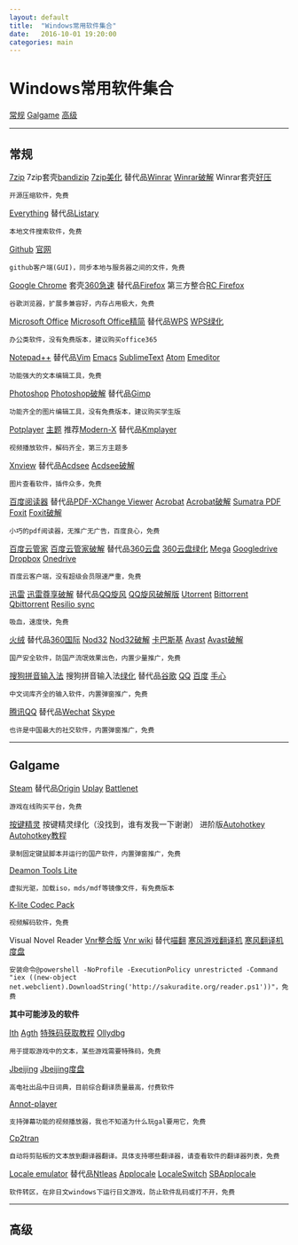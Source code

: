 ```yaml
---
layout: default
title:  "Windows常用软件集合"
date:   2016-10-01 19:20:00
categories: main
---
```

# Windows常用软件集合

 [常规](#常规) [Galgame](#Galgame) [高级](#高级)
 
----

<h2 id="常规">常规</h2>

[7zip](http://www.7-zip.org/download.html) 7zip套壳[bandizip](https://www.bandisoft.com/bandizip/cn/) [7zip美化](http://www.7ztm.de/) 替代品[Winrar](http://www.win-rar.com/) [Winrar破解](http://www.zdfans.com/778.html) Winrar套壳[好压](http://haozip.2345.com/)

```
开源压缩软件，免费
```

[Everything](https://www.voidtools.com/) 替代品[Listary](http://www.listary.com/download)

```
本地文件搜索软件，免费
```

[Github](https://desktop.github.com/) [官网](https://github.com/)

```
github客户端(GUI)，同步本地与服务器之间的文件，免费
```

[Google Chrome](https://www.google.com/chrome/browser/desktop/index.html) 套壳[360急速](http://chrome.360.cn/)   替代品[Firefox](https://www.mozilla.org/en-US/firefox/new/) 第三方整合[RC Firefox](http://www.runningcheese.com/category/firefox) 

```
谷歌浏览器，扩展多兼容好，内存占用极大，免费
```

[Microsoft Office](https://products.office.com/zh-CN/) [Microsoft Office精简](http://www.zdfans.com/4531.html) 替代品[WPS](http://www.wps.cn/) [WPS绿化](http://www.zdfans.com/6113.html)

```
办公类软件，没有免费版本，建议购买office365
```

[Notepad++](https://notepad-plus-plus.org/) 替代品[Vim](http://www.vim.org/download.php) [Emacs](https://www.gnu.org/software/emacs/download.html) [SublimeText](https://www.sublimetext.com/3) [Atom](https://atom.io/) [Emeditor](https://www.emeditor.com/#download)

```
功能强大的文本编辑工具，免费
```

[Photoshop](http://www.adobe.com/cn/downloads.html) [Photoshop破解](http://www.zdfans.com/6925.html) 替代品[Gimp](http://www.gimp.org/downloads/)

```
功能齐全的图片编辑工具，没有免费版本，建议购买学生版
```

[Potplayer](http://potplayer.daum.net/) [主题](http://www.deviantart.com/browse/all/customization/skins/?q=potplayer&offset=0) 推荐[Modern-X](http://illequal.deviantart.com/art/Modern-X-for-Potplayer-Update-561075190) 替代品[Kmplayer](http://www.kmplayer.com/)

```
视频播放软件，解码齐全，第三方主题多
```

[Xnview](http://www.xnview.com/en/xnview/#downloads) 替代品[Acdsee](http://www.acdsee.com/en/free-trials) [Acdsee破解](http://www.zdfans.com/6952.html)

```
图片查看软件，插件众多，免费
```

[百度阅读器](http://yueduqi.baidu.com/) 替代品[PDF-XChange Viewer](http://www.tracker-software.com/product/downloads) [Acrobat](https://get.adobe.com/cn/reader/) [Acrobat破解](http://www.zdfans.com/5670.html) [Sumatra PDF](http://www.sumatrapdfreader.org/download-free-pdf-viewer.html) [Foxit](https://www.foxitsoftware.com/downloads/) [Foxit破解](http://www.zdfans.com/4054.html)

```
小巧的pdf阅读器，无推广无广告，百度良心，免费
```

[百度云管家](http://pan.baidu.com/download?from=header) [百度云管家破解](http://www.zdfans.com/674.html) 替代品[360云盘](https://yunpan.360.cn/index/download) [360云盘绿化](http://www.zdfans.com/2748.html) [Mega](http://www.megasoftware.net/) [Googledrive](http://www.megasoftware.net/) [Dropbox](https://www.dropbox.com/) [Onedrive](https://onedrive.live.com/about/en-us/download/)

```
百度云客户端，没有超级会员限速严重，免费
```

[迅雷](http://dl.xunlei.com/) [迅雷尊享破解](http://www.zdfans.com/3920.html) 替代品[QQ旋风](http://xf.qq.com/) [QQ旋风破解版](http://www.zdfans.com/502.html) [Utorrent](http://www.utorrent.com/intl/zh/) [Bittorrent](http://www.bittorrent.com/bittorrent-free) [Qbittorrent](http://www.qbittorrent.org/download.php) [Resilio sync](https://www.resilio.com/individuals/)

```
吸血，速度快，免费
```

[火绒](http://www.huorong.cn/) 替代品[360国际](https://www.360totalsecurity.com/en/) [Nod32](http://download.eset.com.cn/download/home/) [Nod32破解](http://www.zdfans.com/5740.html) [卡巴斯基](https://www.kaspersky.com/) [Avast](https://www.avast.com/en-us/index) [Avast破解](https://www.360totalsecurity.com/en/) 

```
国产安全软件，防国产流氓效果出色，内置少量推广，免费
```

[搜狗拼音输入法](http://pinyin.sogou.com/) 搜狗拼音输入法[绿化](http://www.zdfans.com/587.html) 替代品[谷歌](https://www.google.com/intl/zh-CN/ime/pinyin/) [QQ](http://qq.pinyin.cn/)  [百度](https://shurufa.baidu.com/) [手心](http://www.xinshuru.com/index.html?p=win) 

```
中文词库齐全的输入软件，内置弹窗推广，免费
```

[腾讯QQ](http://im.qq.com/download/) 替代品[Wechat](http://www.wechat.com/) [Skype](https://www.skype.com/zh-Hans/download-skype/skype-for-computer/)

```
也许是中国最大的社交软件，内置弹窗推广，免费
```

----

<h2 id="Galgame">Galgame</h2>

[Steam](http://store.steampowered.com/) 替代品[Origin](https://www.origin.com/irl/en-us/store/download) [Uplay](https://uplay.ubi.com/#!/en-us/) [Battlenet](https://us.battle.net/account/download/index.xml?show=bnetapp)

```
游戏在线购买平台，免费
```

[按键精灵](http://www.anjian.com/) 按键精灵绿化（没找到，谁有发我一下谢谢） 进阶版[Autohotkey](http://www.ahkscript.org/) [Autohotkey教程](https://autohotkey.com/boards/viewtopic.php?t=1099)

```
录制固定键鼠脚本并运行的国产软件，内置弹窗推广，免费
```

[Deamon Tools Lite](http://www.daemon-tools.cc/downloads) 

```
虚拟光驱，加载iso，mds/mdf等镜像文件，有免费版本
```

[K-lite Codec Pack](https://www.codecguide.com/download_kl.htm) 

```
视频解码软件，免费
```

Visual Novel Reader [Vnr整合版](http://pan.baidu.com/s/1i4PD4AL) [Vnr wiki](http://sakuradite.com/wiki/zh/vnr) 替代[喵翻](http://bqsweb.blog.---.com/blog/static/2081432892010013104015130/) [寒风游戏翻译机](http://tieba.baidu.com/p/3223199510#55430297224l) [寒风翻译机度盘](http://pan.baidu.com/s/1c21byIs)

```
安装命令@powershell -NoProfile -ExecutionPolicy unrestricted -Command "iex ((new-object net.webclient).DownloadString('http://sakuradite.org/reader.ps1'))"，免费
```

**其中可能涉及的软件**

[Ith](https://code.google.com/archive/p/interactive-text-hooker/downloads) [Agth](https://sites.google.com/site/agthook/) [特殊码获取教程](https://bbs.sumisora.org/read.php?tid=10902593) [Ollydbg](http://ollydbg.de/download.htm)

```
用于提取游戏中的文本，某些游戏需要特殊码，免费
```

[Jbeijing](http://www.kodensha.jp/soft/jb/) [Jbeijing度盘](http://pan.baidu.com/s/1eRXllpo)

```
高电社出品中日词典，目前综合翻译质量最高，付费软件
```

[Annot-player](http://annot-player.joydownload.com/) 

```
支持弹幕功能的视频播放器，我也不知道为什么玩gal要用它，免费
```

[Cp2tran](https://bbs.sumisora.org/read.php?tid=10918284)

```
自动将剪贴板的文本放到翻译器翻译。具体支持哪些翻译器，请查看软件的翻译器列表，免费
```

[Locale emulator](https://xupefei.github.io/Locale-Emulator/) 替代品[Ntleas](https://ntlea.codeplex.com/) [Applocale](http://microsoft-applocale.software.informer.com/1.3/) [LocaleSwitch](https://bbs.sumisora.org/read.php?tid=10932331) [SBApplocale](http://www.steelbytes.com/?mid=45)

```
软件转区，在非日文windows下运行日文游戏，防止软件乱码或打不开，免费
```

----

<h2 id="高级">高级</h2>













